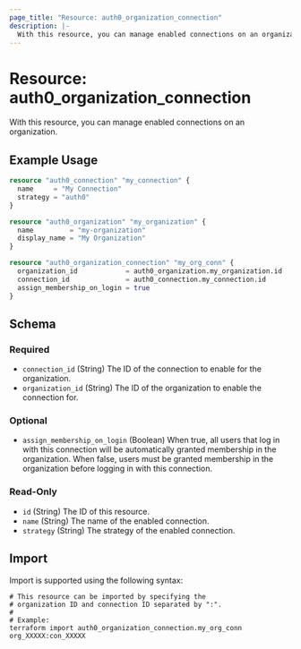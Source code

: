 ```yaml
---
page_title: "Resource: auth0_organization_connection"
description: |-
  With this resource, you can manage enabled connections on an organization.
---
```


# Resource: auth0_organization_connection

With this resource, you can manage enabled connections on an organization.

## Example Usage

```terraform
resource "auth0_connection" "my_connection" {
  name     = "My Connection"
  strategy = "auth0"
}

resource "auth0_organization" "my_organization" {
  name         = "my-organization"
  display_name = "My Organization"
}

resource "auth0_organization_connection" "my_org_conn" {
  organization_id            = auth0_organization.my_organization.id
  connection_id              = auth0_connection.my_connection.id
  assign_membership_on_login = true
}
```

<!-- schema generated by tfplugindocs -->
## Schema

### Required

- `connection_id` (String) The ID of the connection to enable for the organization.
- `organization_id` (String) The ID of the organization to enable the connection for.

### Optional

- `assign_membership_on_login` (Boolean) When true, all users that log in with this connection will be automatically granted membership in the organization. When false, users must be granted membership in the organization before logging in with this connection.

### Read-Only

- `id` (String) The ID of this resource.
- `name` (String) The name of the enabled connection.
- `strategy` (String) The strategy of the enabled connection.

## Import

Import is supported using the following syntax:

```shell
# This resource can be imported by specifying the
# organization ID and connection ID separated by ":".
#
# Example:
terraform import auth0_organization_connection.my_org_conn org_XXXXX:con_XXXXX
```
